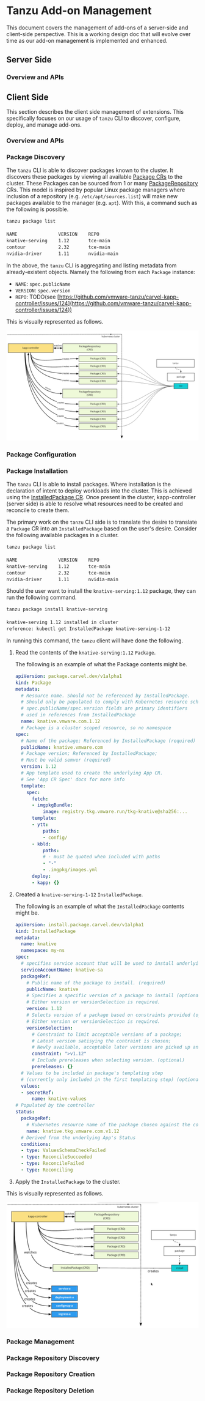 # Tanzu Add-on Management

This document covers the management of add-ons of a server-side and client-side
perspective. This is a working design doc that will evolve over time as our
add-on management is implemented and enhanced.

## Server Side

### Overview and APIs

## Client Side

This section describes the client side management of extensions. This
specifically focuses on our usage of `tanzu` CLI to discover, configure, deploy,
and manage add-ons.

### Overview and APIs

### Package Discovery

The `tanzu` CLI is able to discover packages known to the cluster. It discovers
these packages by viewing all available [Package
CRs](https://carvel.dev/kapp-controller/docs/latest/packaging/#package) to the
cluster. These Packages can be sourced from 1 or many
[PackageRepository](https://carvel.dev/kapp-controller/docs/latest/packaging/#package-repositories)
CRs. This model is inspired by popular Linux package managers where inclusion of
a repository (e.g. `/etc/apt/sources.list`)  will make new packages available to
the manager (e.g. `apt`). With this, a command such as the following is
possible.

```sh
tanzu package list

NAME               VERSION    REPO
knative-serving    1.12       tce-main 
contour            2.32       tce-main
nvidia-driver      1.11       nvidia-main
```

In the above, the `tanzu` CLI is aggregating and listing metadata from
already-existent objects. Namely the following from each `Package` instance:

* `NAME`: `spec.publicName`
* `VERSION`: `spec.version`
* `REPO`: TODO(see
[https://github.com/vmware-tanzu/carvel-kapp-controller/issues/124](https://github.com/vmware-tanzu/carvel-kapp-controller/issues/124))

This is visually represented as follows.

<img src="../images/tanzu-package-list.png">

### Package Configuration

### Package Installation

The `tanzu` CLI is able to install packages. Where installation is the
declaration of intent to deploy workloads into the cluster. This is achieved
using the [InstalledPackage
CR](https://carvel.dev/kapp-controller/docs/latest/packaging/#installedpackage-cr).
Once present in the cluster, kapp-controller (server side) is able to resolve
what resources need to be created and reconcile to create them.

The primary work on the `tanzu` CLI side is to translate the desire to translate
a `Package` CR into an `InstalledPackage` based on the user's desire. Consider
the following available packages in a cluster.

```sh
tanzu package list

NAME               VERSION    REPO
knative-serving    1.12       tce-main 
contour            2.32       tce-main
nvidia-driver      1.11       nvidia-main
```

Should the user want to install the `knative-serving:1.12` package, they can run
the following command.

```sh
tanzu package install knative-serving

knative-serving 1.12 installed in cluster
reference: kubectl get InstalledPackage knative-serving-1-12
```

In running this command, the `tanzu` client will have done the following.

1. Read the contents of the `knative-serving:1.12` `Package`.

    The following is an example of what the Package contents might be.

    ```yaml
    apiVersion: package.carvel.dev/v1alpha1
    kind: Package
    metadata:
      # Resource name. Should not be referenced by InstalledPackage.
      # Should only be populated to comply with Kubernetes resource schema.
      # spec.publicName/spec.version fields are primary identifiers
      # used in references from InstalledPackage
      name: knative.vmware.com.1.12
      # Package is a cluster scoped resource, so no namespace
    spec:
      # Name of the package; Referenced by InstalledPackage (required)
      publicName: knative.vmware.com
      # Package version; Referenced by InstalledPackage;
      # Must be valid semver (required)
      version: 1.12
      # App template used to create the underlying App CR.
      # See 'App CR Spec' docs for more info
      template:
        spec:
          fetch:
          - imgpkgBundle:
              image: registry.tkg.vmware.run/tkg-knative@sha256:...
          template:
          - ytt:
              paths:
              - config/
          - kbld:
              paths:
              # - must be quoted when included with paths
              - "-"
              - .imgpkg/images.yml
          deploy:
          - kapp: {}
    ```

1. Created a `knative-serving-1-12` `InstalledPackage`.

    The following is an example of what the `InstalledPackage` contents might be.

    ```yaml
    apiVersion: install.package.carvel.dev/v1alpha1
    kind: InstalledPackage
    metadata:
      name: knative
      namespace: my-ns
    spec:
      # specifies service account that will be used to install underlying package contents
      serviceAccountName: knative-sa
      packageRef:
        # Public name of the package to install. (required)
        publicName: knative
        # Specifies a specific version of a package to install (optional)
        # Either version or versionSelection is required.
        version: 1.12
        # Selects version of a package based on constraints provided (optional)
        # Either version or versionSelection is required.
        versionSelection:
          # Constraint to limit acceptable versions of a package;
          # Latest version satisying the contraint is chosen;
          # Newly available, acceptable later versions are picked up and installed automatically. (optional)
          constraint: ">v1.12"
          # Include prereleases when selecting version. (optional)
          prereleases: {}
      # Values to be included in package's templating step
      # (currently only included in the first templating step) (optional)
      values:
      - secretRef:
          name: knative-values
    # Populated by the controller
    status:
      packageRef:
        # Kubernetes resource name of the package chosen against the constraints
        name: knative.tkg.vmware.com.v1.12
      # Derived from the underlying App's Status
      conditions:
      - type: ValuesSchemaCheckFailed
      - type: ReconcileSucceeded
      - type: ReconcileFailed
      - type: Reconciling
    ```

3. Apply the `InstalledPackage` to the cluster.

This is visually represented as follows.

<img src="../images/tanzu-package-install.png">

### Package Management

### Package Repository Discovery

### Package Repository Creation

### Package Repository Deletion
